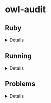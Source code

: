 # owl-audit

## Ruby

<details>
<summary>Details</summary>

The audit framework was originally written in jRuby 1.7

To install:

1) Create a file: `~/.rvmrc` with the following:

```
rvm_silence_path_mismatch_check_flag=1
rvm_ignore_gemsets_flag=1
```

2) Install RVM

```zsh
curl -sSL https://get.rvm.io | bash -s stable --ruby=jruby-1.7 --without-gems="gem-wrappers rubygems-bundler rake bundler"
```

3) Update `~/.zshrc`

```zsh
export PATH="$PATH:$HOME/.rvm/bin"
source $HOME/.rvm/scripts/rvm
```

4) Configure jRuby

```zsh
rvm use jruby-1.7.27
gem install logger-application
```

</details>

## Running

<details>
<summary>Details</summary>

1) Load Fuseki

- Start fuseki
- Load OML data (eg., use the firesat-example, execute the gradle task `omlLoad`)

2) Get list of IRIs

```sparql
select distinct ?iri where { 
  graph ?graph {} 
  BIND (str(?graph) AS ?iri)
} order by ?iri
```

Save the output as [iris.list](iris.list)

3) Run Audits

```
export RUBYLIB=`pwd`/owl-audit/lib
./owl-audit/tools/run-audits-jena \
    --host localhost \
    --port 3030 \
    --dataset firesat \
    --audit-tree `pwd`/owl-audit/audits/bundle \
    --iri-file `pwd`/owl-audit/iris.list
    --debug \
    > test-bundle.log 2>&1
```

Produces [test-bundle.log](test-bundle.log)

</details>

## Problems

<details>
<summary>Details</summary>

- Missing Ruby gem for `zip` 

  Which version is compatible with jRuby-1.7?
  https://github.com/rubyzip/rubyzip/releases
  
  For example, rubyzip-1.1.7 requires jRuby >= 1.9.2
  
  Without `zip`, we cannot use the option `--report` that would
  create a zip file.
  
- The option `--audit-dir` seems ineffective but `--audit-tree` seems to work.
  
  
</details>
